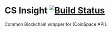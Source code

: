 CS Insight [![Build Status](https://travis-ci.org/CoinSpace/cs-insight.svg)](https://travis-ci.org/CoinSpace/cs-insight)
==========

Common Blockchain wrapper for [CoinSpace API].

